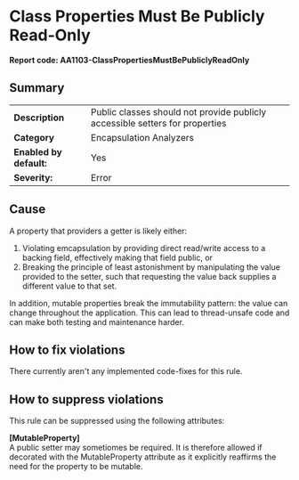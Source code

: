 # Class Properties Must Be Publicly Read-Only
**Report code: AA1103-ClassPropertiesMustBePubliclyReadOnly**

## Summary
<table>
<tr>
  <td><strong>Description</strong></td>
  <td>Public classes should not provide publicly accessible setters for properties</td>
</tr>
<tr>
  <td><strong>Category</strong></td>
  <td>Encapsulation Analyzers</td>
</tr>
<tr>
  <td><strong>Enabled by default:</strong></td>
  <td>Yes</td>
</tr>
<tr>
  <td><strong>Severity:</strong></td>
  <td>Error</td>
</tr>
</table>

## Cause

A property that providers a getter is likely either:
1. Violating emcapsulation by providing direct read/write access to a backing field, effectively making that field public, or
2. Breaking the principle of least astonishment by manipulating the value provided to the setter, such that requesting the value
back supplies a different value to that set.

In addition, mutable properties break the immutability pattern: the value can change throughout the application. This can lead to
thread-unsafe code and can make both testing and maintenance harder.

## How to fix violations

There currently aren't any implemented code-fixes for this rule.

## How to suppress violations

This rule can be suppressed using the following attributes: 

**[MutableProperty]**<br/>
A public setter may sometiomes be required. It is therefore allowed if decorated with the MutableProperty attribute as it explicitly reaffirms the need for the property to be mutable.
